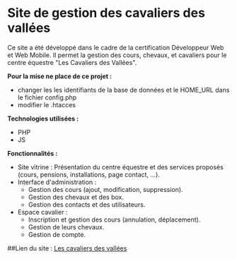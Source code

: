# Site de gestion des cavaliers des vallées

Ce site a été développé dans le cadre de la certification Développeur Web et Web Mobile. Il permet la gestion des cours, chevaux, et cavaliers pour le centre équestre "Les Cavaliers des Vallées".

**Pour la mise ne place de ce projet :**

- changer les les identifiants de la base de données et le HOME_URL dans le fichier config.php
- modifier le .htacces

**Technologies utilisées :**

- PHP
- JS

**Fonctionnalités :**

- Site vitrine : Présentation du centre équestre et des services proposés (cours, pensions, installations, page contact, ...).
- Interface d'administration :
  - Gestion des cours (ajout, modification, suppression).
  - Gestion des chevaux et des box.
  - Gestion des contacts et des utilisateurs.
- Espace cavalier :
  - Inscription et gestion des cours (annulation, déplacement).
  - Gestion de leurs chevaux.
  - Gestion de compte.

##Lien du site : [Les cavaliers des vallées](https://elodie.les-cavaliers-des-vallees.simploncertif.fr/)
